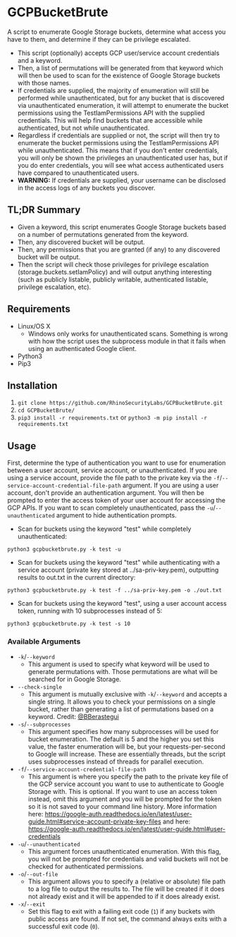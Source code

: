 ﻿# GCPBucketBrute

A script to enumerate Google Storage buckets, determine what access you have to them, and determine if they can be privilege escalated.

- This script (optionally) accepts GCP user/service account credentials and a keyword.
- Then, a list of permutations will be generated from that keyword which will then be used to scan for the existence of Google Storage buckets with those names.
- If credentials are supplied, the majority of enumeration will still be performed while unauthenticated, but for any bucket that is discovered via unauthenticated enumeration, it will attempt to enumerate the bucket permissions using the TestIamPermissions API with the supplied credentials. This will help find buckets that are accessible while authenticated, but not while unauthenticated.
- Regardless if credentials are supplied or not, the script will then try to enumerate the bucket permissions using the TestIamPermissions API while unauthenticated. This means that if you don't enter credentials, you will only be shown the privileges an unauthenticated user has, but if you do enter credentials, you will see what access authenticated users have compared to unauthenticated users.
- **WARNING:** If credentials are supplied, your username can be disclosed in the access logs of any buckets you discover.

## TL;DR Summary
- Given a keyword, this script enumerates Google Storage buckets based on a number of permutations generated from the keyword.
- Then, any discovered bucket will be output.
- Then, any permissions that you are granted (if any) to any discovered bucket will be output.
- Then the script will check those privileges for privilege escalation (storage.buckets.setIamPolicy) and will output anything interesting (such as publicly listable, publicly writable, authenticated listable, privilege escalation, etc).

## Requirements

- Linux/OS X
	- Windows only works for unauthenticated scans. Something is wrong with how the script uses the subprocess module in that it fails when using an authenticated Google client.
- Python3
- Pip3

## Installation

1. `git clone https://github.com/RhinoSecurityLabs/GCPBucketBrute.git`
2. `cd GCPBucketBrute/`
3. `pip3 install -r requirements.txt` or `python3 -m pip install -r requirements.txt`

## Usage

First, determine the type of authentication you want to use for enumeration between a user account, service account, or unauthenticated. If you are using a service account, provide the file path to the private key via the `-f`/`--service-account-credential-file-path` argument. If you are using a user account, don't provide an authentication argument. You will then be prompted to enter the access token of your user account for accessing the GCP APIs. If you want to scan completely unauthenticated, pass the `-u`/`--unauthenticated` argument to hide authentication prompts.

- Scan for buckets using the keyword "test" while completely unauthenticated:
```
python3 gcpbucketbrute.py -k test -u
```

- Scan for buckets using the keyword "test" while authenticating with a service account (private key stored at ../sa-priv-key.pem), outputting results to out.txt in the current directory:
```
python3 gcpbucketbrute.py -k test -f ../sa-priv-key.pem -o ./out.txt
```

- Scan for buckets using the keyword "test", using a user account access token, running with 10 subprocesses instead of 5:
```
python3 gcpbucketbrute.py -k test -s 10
```

### Available Arguments

- `-k`/`--keyword`
    - This argument is used to specify what keyword will be used to generate permutations with. Those permutations are what will be searched for in Google Storage.
- `--check-single`
    - This argument is mutually exclusive with `-k`/`--keyword` and accepts a single string. It allows you to check your permissions on a single bucket, rather than generating a list of permutations based on a keyword. Credit: [@BBerastegui](https://github.com/BBerastegui)
- `-s`/`--subprocesses`
    - This argument specifies how many subprocesses will be used for bucket enumeration. The default is 5 and the higher you set this value, the faster enumeration will be, but your requests-per-second to Google will increase. These are essentially threads, but the script uses subprocesses instead of threads for parallel execution.
- `-f`/`--service-account-credential-file-path`
    - This argument is where you specify the path to the private key file of the GCP service account you want to use to authenticate to Google Storage with. This is optional. If you want to use an access token instead, omit this argument and you will be prompted for the token so it is not saved to your command line history. More information here: https://google-auth.readthedocs.io/en/latest/user-guide.html#service-account-private-key-files and here: https://google-auth.readthedocs.io/en/latest/user-guide.html#user-credentials
- `-u`/`--unauthenticated`
    - This argument forces unauthenticated enumeration. With this flag, you will not be prompted for credentials and valid buckets will not be checked for authenticated permissions.
- `-o`/`--out-file`
    - This argument allows you to specify a (relative or absolute) file path to a log file to output the results to. The file will be created if it does not already exist and it will be appended to if it does already exist.
- `-x`/`--exit`
    - Set this flag to exit with a failing exit code (`1`) if any buckets with public access are found. If not set, the command always exits with a successful exit code (`0`).

